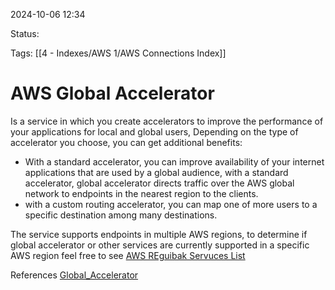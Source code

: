 2024-10-06 12:34

Status:

Tags:
[[4 - Indexes/AWS 1/AWS Connections Index]]

# AWS Global Accelerator

Is a service in which you create accelerators to improve the performance of your applications for local and global users, Depending on the type of accelerator you choose, you can get additional benefits:

- With a standard accelerator, you can improve availability of your internet applications that are used by a global audience, with a standard accelerator, global accelerator directs traffic over the AWS global network to endpoints in the nearest region to the clients.
- with a custom routing accelerator, you can map one of more users to a specific destination among many destinations.

The service supports endpoints in multiple AWS regions, to determine if global accelerator or other services are currently supported in a specific AWS region feel free to see [AWS REguibak Servuces List](https://aws.amazon.com/about-aws/global-infrastructure/regional-product-services/)


References 
[Global_Accelerator](https://docs.aws.amazon.com/global-accelerator/latest/dg/what-is-global-accelerator.html)